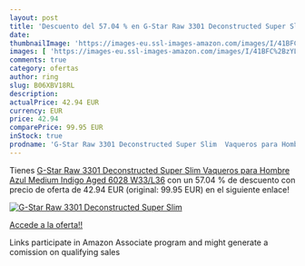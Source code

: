 ```yaml
---
layout: post
title: 'Descuento del 57.04 % en G-Star Raw 3301 Deconstructed Super Slim'
date: 
thumbnailImage: 'https://images-eu.ssl-images-amazon.com/images/I/41BFC%2BzYLCL._SL200_.jpg'
images: [ 'https://images-eu.ssl-images-amazon.com/images/I/41BFC%2BzYLCL._SL200_.jpg' ]
comments: true
category: ofertas
author: ring
slug: B06XBV18RL
description:
actualPrice: 42.94 EUR
currency: EUR
price: 42.94
comparePrice: 99.95 EUR
inStock: true
prodname: 'G-Star Raw 3301 Deconstructed Super Slim  Vaqueros para Hombre  Azul  Medium Indigo Aged 6028   W33/L36'
---
```


Tienes [G-Star Raw 3301 Deconstructed Super Slim  Vaqueros para Hombre  Azul  Medium Indigo Aged 6028   W33/L36](https://www.amazon.es/dp/B06XBV18RL/?tag=tolees-21) con un 57.04 % de descuento con precio de oferta de 42.94 EUR (original: 99.95 EUR) en el siguiente enlace!

[![G-Star Raw 3301 Deconstructed Super Slim](https://images-eu.ssl-images-amazon.com/images/I/41BFC%2BzYLCL._SL200_.jpg)](https://www.amazon.es/dp/B06XBV18RL/?tag=tolees-21)

[Accede a la oferta!!](https://www.amazon.es/dp/B06XBV18RL/?tag=tolees-21)

Links participate in Amazon Associate program and might generate a comission on qualifying sales


